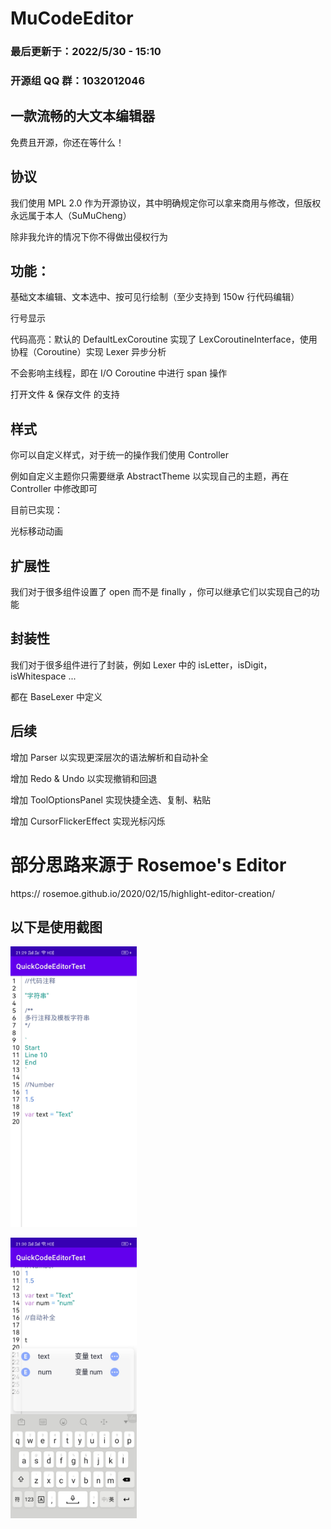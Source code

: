 # MuCodeEditor

### 最后更新于：2022/5/30 - 15:10

### 开源组 QQ 群：1032012046

## 一款流畅的大文本编辑器

免费且开源，你还在等什么！

## 协议

我们使用 MPL 2.0 作为开源协议，其中明确规定你可以拿来商用与修改，但版权永远属于本人（SuMuCheng）

除非我允许的情况下你不得做出侵权行为

## 功能：

基础文本编辑、文本选中、按可见行绘制（至少支持到 150w 行代码编辑）

行号显示

代码高亮：默认的 DefaultLexCoroutine 实现了 LexCoroutineInterface，使用协程（Coroutine）实现 Lexer 异步分析

不会影响主线程，即在 I/O Coroutine 中进行 span 操作

打开文件 & 保存文件 的支持

## 样式

你可以自定义样式，对于统一的操作我们使用 Controller

例如自定义主题你只需要继承 AbstractTheme 以实现自己的主题，再在 Controller 中修改即可

目前已实现：

光标移动动画

## 扩展性

我们对于很多组件设置了 open 而不是 finally ，你可以继承它们以实现自己的功能

## 封装性

我们对于很多组件进行了封装，例如 Lexer 中的 isLetter，isDigit，isWhitespace ...

都在 BaseLexer 中定义

## 后续

增加 Parser 以实现更深层次的语法解析和自动补全

增加 Redo & Undo 以实现撤销和回退

增加 ToolOptionsPanel 实现快捷全选、复制、粘贴

增加 CursorFlickerEffect 实现光标闪烁

# 部分思路来源于 Rosemoe's Editor
https:// rosemoe.github.io/2020/02/15/highlight-editor-creation/

## 以下是使用截图

<img src="./pictures/example1.jpg" width="40%" height="auto"></img>

<img src="./pictures/example2.jpg" width="40%" height="auto"></img>